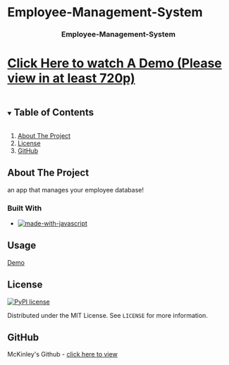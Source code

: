 # Employee-Management-System


  <h3 align="center"> Employee-Management-System</h3>

# [Click Here to watch A Demo (Please view in at least 720p)](https://drive.google.com/file/d/1BCxLTDQkfM3CiQbJcT4YyHRgd80PrXOY/view?usp=sharing)


<!-- TABLE OF CONTENTS -->
<details open="open">
  <summary><h2 style="display: inline-block">Table of Contents</h2></summary>
  <ol>
    <li><a href="#about-the-project">About The Project</a></li>
    <li><a href="#license">License</a></li>
    <li><a href="#GitHub">GitHub</a></li>
  </ol>
</details>



<!-- ABOUT THE PROJECT -->
## About The Project

an app that manages your employee database! 




### Built With

* [![made-with-javascript](https://img.shields.io/badge/Made%20with-JavaScript-1f425f.svg)](https://www.javascript.com)



## Usage



[Demo](https://drive.google.com/file/d/1BCxLTDQkfM3CiQbJcT4YyHRgd80PrXOY/view?usp=sharing)





## License

[![PyPI license](https://img.shields.io/pypi/l/ansicolortags.svg)](https://www.mit.edu/~amini/LICENSE.md)


Distributed under the MIT License. See `LICENSE` for more information.


## GitHub


McKinley's Github - [click here to view](https://github.com/mcfulmer13)



